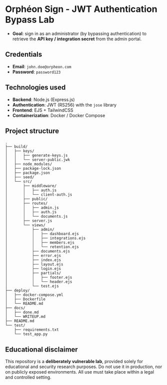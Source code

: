 # Orphéon Sign - JWT Authentication Bypass Lab

- **Goal**: sign in as an administrator (by bypassing authentication) to retrieve the **API key / integration secret** from the admin portal.

## Credentials 

- **Email**: `john.doe@orpheon.com`
- **Password**: `password123`

## Technologies used

- **Backend**: Node.js (Express.js)
- **Authentication**: JWT (RS256) with the `jose` library
- **Frontend**: EJS + TailwindCSS
- **Containerization**: Docker / Docker Compose

## Project structure

```
.
├── build/
│   ├── keys/
│   │   ├── generate-keys.js
│   │   └── server-public.jwk
│   ├── node_modules/
│   ├── package-lock.json
│   ├── package.json
│   ├── seed/
│   └── src/
│       ├── middleware/
│       │   ├── auth.js
│       │   └── client-auth.js
│       ├── public/
│       ├── routes/
│       │   ├── admin.js
│       │   ├── auth.js
│       │   └── documents.js
│       ├── server.js
│       └── views/
│           ├── admin/
│           │   ├── dashboard.ejs
│           │   ├── integrations.ejs
│           │   ├── members.ejs
│           │   └── retention.ejs
│           ├── documents.ejs
│           ├── error.ejs
│           ├── index.ejs
│           ├── layout.ejs
│           ├── login.ejs
│           ├── partials/
│           │   ├── footer.ejs
│           │   └── header.ejs
│           └── test.ejs
├── deploy/
│   ├── docker-compose.yml
│   ├── Dockerfile
│   └── README.md
├── docs/
│   ├── done.md
│   └── WRITEUP.md
├── README.md
└── test/
    ├── requirements.txt
    └── test_app.py
```

## Educational disclaimer

This repository is a **deliberately vulnerable lab**, provided solely for educational and security research purposes. Do not use it in production, nor on publicly exposed environments. All use must take place within a legal and controlled setting.

